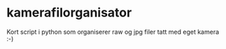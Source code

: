 # kamerafilorganisator
Kort script i python som organiserer raw og jpg filer tatt med eget kamera :-)
